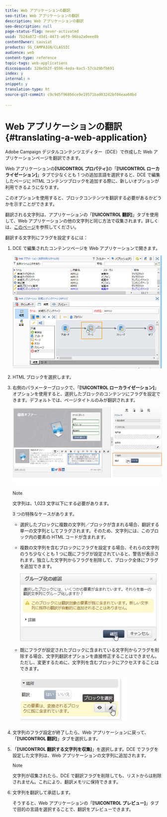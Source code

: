```yaml
---
title: Web アプリケーションの翻訳
seo-title: Web アプリケーションの翻訳
description: Web アプリケーションの翻訳
seo-description: null
page-status-flag: never-activated
uuid: 7b24a872-d3d1-4473-a6f9-96ba2a0eee8b
contentOwner: sauviat
products: SG_CAMPAIGN/CLASSIC
audience: web
content-type: reference
topic-tags: web-applications
discoiquuid: 328e5b2f-8596-4eda-8ac5-57cb29bfb691
index: y
internal: n
snippet: y
translation-type: ht
source-git-commit: c9c9d5f96856ce9e19571bad032d2bf04eaa60bd

---
```



# Web アプリケーションの翻訳{#translating-a-web-application}

Adobe Campaign デジタルコンテンツエディター（DCE）で作成した Web アプリケーションページを翻訳できます。

Web アプリケーションの&#x200B;**[!UICONTROL プロパティ]**&#x200B;の「**[!UICONTROL ローカライゼーション]**」タブで少なくとも 1 つの追加言語を選択すると、DCE で編集したページに HTML コンテンツブロックを追加する際に、新しいオプションが利用できるようになります。

このオプションを使用すると、ブロックコンテンツを翻訳する必要があるかどうかを示すことができます。

翻訳される文字列は、アプリケーションの「**[!UICONTROL 翻訳]**」タブを使用して、Web アプリケーションの他の文字列と同じ方法で収集されます。詳しくは、[このページ](../../web/using/translating-a-web-form.md)を参照してください。

翻訳する文字列にフラグを設定するには：

1. DCE で編集されたコンテンツページを Web アプリケーションで開きます。

   ![](assets/dce_translation_3.png)

1. HTML ブロックを選択します。
1. 右側のパラメーターブロックで、「**[!UICONTROL ローカライゼーション]**」オプションを使用すると、選択したブロックのコンテンツにフラグを設定できます。デフォルトでは、ページタイトルのみが翻訳されます。

   ![](assets/dce_translation_1.png)

   >[!NOTE]
   >
   >文字列は、1,023 文字以下にする必要があります。

   3 つの特殊なケースがあります。

   * 選択したブロックに複数の文字列／ブロックが含まれる場合、翻訳する単一の文字列としてフラグされます。そのため、文字列には、このブロック内の要素の HTML コードが含まれます。
   * 複数の文字列を含むブロックにフラグを設定する場合、それらの文字列のうち少なくとも 1 つに既にフラグが設定されていると、警告が表示されます。独立した文字列からフラグを削除して、ブロック全体にフラグを追加できます。

      ![](assets/dce_translation_4.png)

   * 既にフラグが設定されたブロックに含まれている文字列からフラグを削除する場合、文字列翻訳オプションを直接修正することはできません。ただし、変更するために、文字列を含むブロックにアクセスすることはできます。

      ![](assets/dce_translation_2.png)

1. 文字列のフラグ設定が終了したら、Web アプリケーションに戻って、「**[!UICONTROL 翻訳]**」タブを選択します。
1. 「**[!UICONTROL 翻訳する文字列を収集]**」を選択します。DCE でフラグを設定した文字列は、Web アプリケーションの文字列に追加されます。

   >[!NOTE]
   >
   >文字列が収集されたら、DCE で翻訳フラグを削除しても、リストからは削除されません。これにより、翻訳メモリに保持できます。

1. 文字列を翻訳して承認します。

   そうすると、Web アプリケーションの「**[!UICONTROL プレビュー]**」タブで目的の言語を選択することで、翻訳をプレビューできます。

